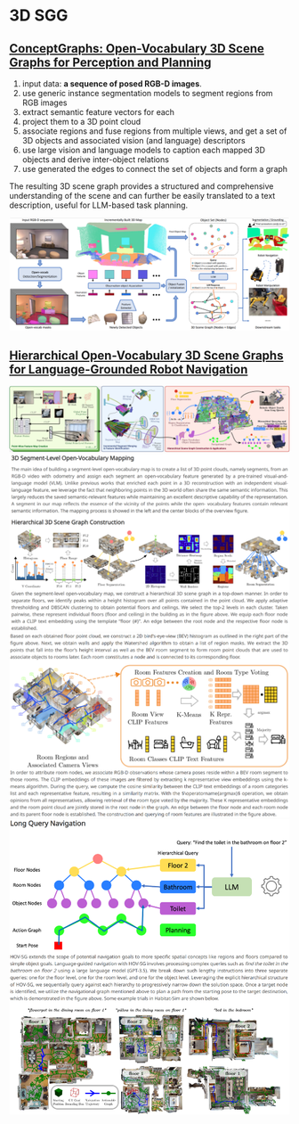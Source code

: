 # 3D SGG
## [ConceptGraphs: Open-Vocabulary 3D Scene Graphs for Perception and Planning](https://concept-graphs.github.io/)

1. input data: **a sequence of posed RGB-D images**. 
2. use generic instance segmentation models to segment regions from RGB images
3. extract semantic feature vectors for each
4. project them to a 3D point cloud
5. associate regions and fuse regions from multiple views, and get a set of 3D objects and associated vision (and language) descriptors
6. use large vision and language models to caption each mapped 3D objects and derive inter-object relations
7. use generated the edges to connect the set of objects and form a graph

The resulting 3D scene graph provides a structured and comprehensive understanding of the scene and can further be easily translated to a text description, useful for LLM-based task planning.

![overview](image-78.png)

## [Hierarchical Open-Vocabulary 3D Scene Graphs for Language-Grounded Robot Navigation](https://hovsg.github.io/)

![overview](image-79.png)
![overview 1](image-80.png)
![overview 2](image-81.png)
![overview 3](image-82.png)
